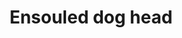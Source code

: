 ---
layout: item
title: Ensouled dog head
item-id: 13468
datatable: true
id: 13468
name: "Ensouled dog head"
members: true
lowalch: 114
highalch: 171
examine: "The creature's soul is still in here."
monsters:
  - id: 112
    name: "Wild dog"
    members: true
    combat_level: 63
    wiki_url: "https://oldschool.runescape.wiki/w/Wild_dog"
    drops:
      - quantity: "1"
        rarity: 0.04
    image: "https://oldschool.runescape.wiki/images/thumb/c/c4/Wild_dog.png/200px-Wild_dog.png?534a2"
  - id: 114
    name: "Guard dog"
    members: true
    combat_level: 44
    wiki_url: "https://oldschool.runescape.wiki/w/Guard_dog"
    drops:
      - quantity: "1"
        rarity: 0.04
    image: "https://oldschool.runescape.wiki/images/f/ff/Guard_dog.png?a4a6d"
---